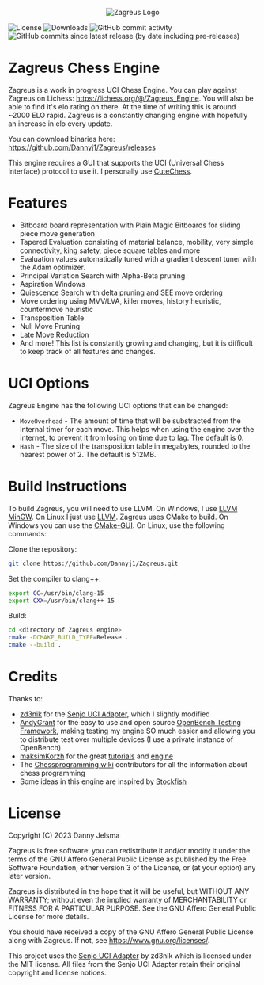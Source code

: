 <p align="center">
  <img src="https://github.com/Dannyj1/Zagreus/blob/master/Logo.png?raw=true" alt="Zagreus Logo">
</p>


![License](https://img.shields.io/github/license/Dannyj1/Zagreus?style=for-the-badge) ![Downloads](https://img.shields.io/github/downloads/Dannyj1/Zagreus/total?style=for-the-badge) ![GitHub commit activity](https://img.shields.io/github/commit-activity/t/Dannyj1/Zagreus?style=for-the-badge) ![GitHub commits since latest release (by date including pre-releases)](https://img.shields.io/github/commits-since/Dannyj1/Zagreus/latest?include_prereleases&style=for-the-badge)


# Zagreus Chess Engine

Zagreus is a work in progress UCI Chess Engine. You can play against Zagreus on
Lichess: https://lichess.org/@/Zagreus_Engine. You will also be able to find it's elo rating on there. At the time of
writing this is around ~2000 ELO rapid.
Zagreus is a constantly changing engine with hopefully an increase in elo every update.

You can download binaries here: https://github.com/Dannyj1/Zagreus/releases

This engine requires a GUI that supports the UCI (Universal Chess Interface) protocol to use it. I personally
use [CuteChess](https://cutechess.com/).

# Features
- Bitboard board representation with Plain Magic Bitboards for sliding piece move generation
- Tapered Evaluation consisting of material balance, mobility, very simple connectivity, king safety, piece square
  tables and more
- Evaluation values automatically tuned with a gradient descent tuner with the Adam optimizer.
- Principal Variation Search with Alpha-Beta pruning
- Aspiration Windows
- Quiescence Search with delta pruning and SEE move ordering
- Move ordering using MVV/LVA, killer moves, history heuristic, countermove heuristic
- Transposition Table
- Null Move Pruning
- Late Move Reduction
- And more! This list is constantly growing and changing, but it is difficult to keep track of all features and changes.

# UCI Options
Zagreus Engine has the following UCI options that can be changed:

- `MoveOverhead` - The amount of time that will be substracted from the internal timer for each move. This helps when
  using the engine over the internet, to prevent it from losing on time due to lag. The default is 0.
- `Hash` - The size of the transposition table in megabytes, rounded to the nearest power of 2. The default is 512MB.

# Build Instructions

To build Zagreus, you will need to use LLVM. On Windows, I use [LLVM MinGW](https://github.com/mstorsjo/llvm-mingw). On
Linux I just use [LLVM](https://releases.llvm.org/download.html).
Zagreus uses CMake to build. On Windows you can use the [CMake-GUI](https://cmake.org/runningcmake/). On Linux, use the
following commands:

Clone the repository:
```bash
git clone https://github.com/Dannyj1/Zagreus.git
```

Set the compiler to clang++:
```bash
export CC=/usr/bin/clang-15
export CXX=/usr/bin/clang++-15
```
Build:
```bash
cd <directory of Zagreus engine>
cmake -DCMAKE_BUILD_TYPE=Release .
cmake --build .
```

# Credits
Thanks to:

- [zd3nik](https://github.com/zd3nik) for the [Senjo UCI Adapter](https://github.com/zd3nik/SenjoUCIAdapter), which I
  slightly modified
- [AndyGrant](https://github.com/AndyGrant) for the easy to use and open
  source [OpenBench Testing Framework](https://github.com/AndyGrant/OpenBench), making testing my engine SO much easier
  and allowing you to distribute test over multiple devices (I use a private instance of OpenBench)
- [maksimKorzh](https://github.com/maksimKorzh) for the
  great [tutorials](https://www.youtube.com/channel/UCB9-prLkPwgvlKKqDgXhsMQ)
  and [engine](https://github.com/maksimKorzh/chess_programming)
- The [Chessprogramming wiki](https://www.chessprogramming.org/Main_Page) contributors for all the information about
  chess programming
- Some ideas in this engine are inspired by [Stockfish](https://github.com/official-stockfish/Stockfish)

# License

Copyright (C) 2023 Danny Jelsma

Zagreus is free software: you can redistribute it and/or modify
it under the terms of the GNU Affero General Public License as published
by the Free Software Foundation, either version 3 of the License, or
(at your option) any later version.

Zagreus is distributed in the hope that it will be useful,
but WITHOUT ANY WARRANTY; without even the implied warranty of
MERCHANTABILITY or FITNESS FOR A PARTICULAR PURPOSE. See the
GNU Affero General Public License for more details.

You should have received a copy of the GNU Affero General Public License
along with Zagreus. If not, see <https://www.gnu.org/licenses/>.

This project uses the [Senjo UCI Adapter](https://github.com/zd3nik/SenjoUCIAdapter) by zd3nik which is licensed under
the MIT license. All files from the Senjo UCI Adapter retain their original copyright and license notices.
